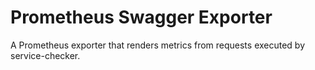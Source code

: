 Prometheus Swagger Exporter
===

A Prometheus exporter that renders metrics from requests executed by service-checker.
